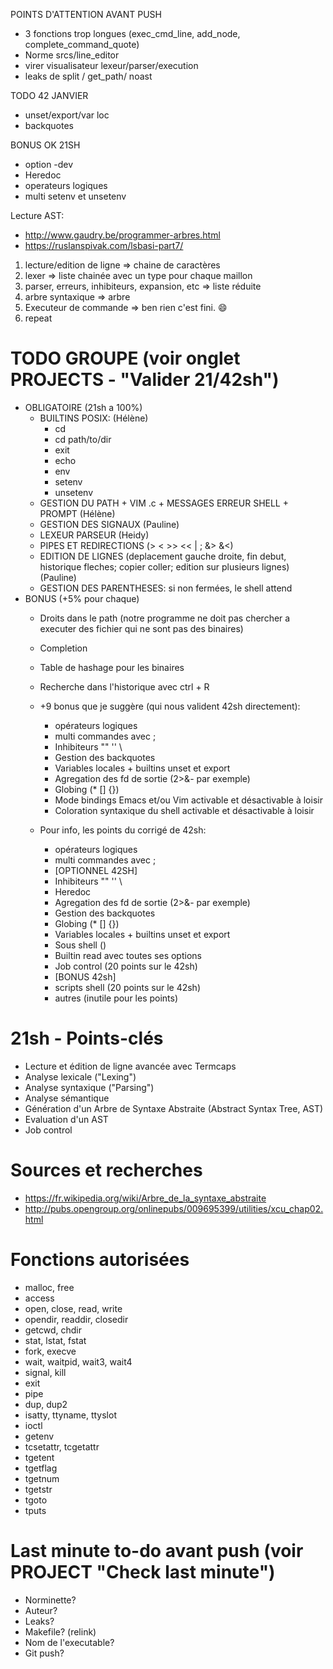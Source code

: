 POINTS D'ATTENTION AVANT PUSH
- 3 fonctions trop longues (exec_cmd_line, add_node, complete_command_quote)
- Norme srcs/line_editor
- virer visualisateur lexeur/parser/execution
- leaks de split / get_path/ noast


TODO 42 JANVIER
- unset/export/var loc
- backquotes
<!-- - builtins POSIX -->
<!-- + history + ! + options -->


BONUS OK 21SH
- option -dev
- Heredoc
- operateurs logiques
- multi setenv et unsetenv



Lecture AST: 
- http://www.gaudry.be/programmer-arbres.html
- https://ruslanspivak.com/lsbasi-part7/

1) lecture/edition de ligne => chaine de caractères
2) lexer => liste chainée avec un type pour chaque maillon
3) parser, erreurs, inhibiteurs, expansion, etc => liste réduite
4) arbre syntaxique => arbre
5) Executeur de commande => ben rien c'est fini. :smile:
6) repeat

# TODO GROUPE (voir onglet PROJECTS - "Valider 21/42sh")
- OBLIGATOIRE (21sh a 100%)
  - BUILTINS POSIX: (Hélène)
    - cd
    - cd path/to/dir
    - exit
    - echo
    - env
    - setenv
    - unsetenv
  - GESTION DU PATH + VIM .c + MESSAGES ERREUR SHELL + PROMPT (Hélène)
  - GESTION DES SIGNAUX (Pauline)
  - LEXEUR PARSEUR (Heidy)
  - PIPES ET REDIRECTIONS (> < >> << | ; &> &<)
  - EDITION DE LIGNES (deplacement gauche droite, fin debut, historique fleches; copier coller; edition sur plusieurs lignes) (Pauline)
  - GESTION DES PARENTHESES: si non fermées, le shell attend
- BONUS (+5% pour chaque)
  - Droits dans le path (notre programme ne doit pas chercher a executer des fichier qui ne sont pas des binaires)
  - Completion
  - Table de hashage pour les binaires
  - Recherche dans l'historique avec ctrl + R
  - +9 bonus que je suggère (qui nous valident 42sh directement):
    - opérateurs logiques
    - multi commandes avec ;
    - Inhibiteurs "" '' \
    - Gestion des backquotes
    - Variables locales + builtins unset et export
    - Agregation des fd de sortie (2>&- par exemple)
    - Globing (* [] {})
    - Mode bindings Emacs et/ou Vim activable et désactivable à loisir
    - Coloration syntaxique du shell activable et désactivable à loisir
  
  - Pour info, les points du corrigé de 42sh:
    - opérateurs logiques
    - multi commandes avec ;
    - [OPTIONNEL 42SH]
    - Inhibiteurs "" '' \
    - Heredoc
    - Agregation des fd de sortie (2>&- par exemple)
    - Gestion des backquotes
    - Globing (* [] {})
    - Variables locales + builtins unset et export
    - Sous shell ()
    - Builtin read avec toutes ses options
    - Job control (20 points sur le 42sh)
    - [BONUS 42sh]
    - scripts shell (20 points sur le 42sh)
    + autres (inutile pour les points)


# 21sh - Points-clés
- Lecture et édition de ligne avancée avec Termcaps
- Analyse lexicale ("Lexing")
- Analyse syntaxique ("Parsing")
- Analyse sémantique
- Génération d'un Arbre de Syntaxe Abstraite (Abstract Syntax Tree, AST)
- Evaluation d'un AST 
- Job control

# Sources et recherches
- https://fr.wikipedia.org/wiki/Arbre_de_la_syntaxe_abstraite
- http://pubs.opengroup.org/onlinepubs/009695399/utilities/xcu_chap02.html

# Fonctions autorisées
- malloc, free
- access
- open, close, read, write
- opendir, readdir, closedir
- getcwd, chdir
- stat, lstat, fstat
- fork, execve
- wait, waitpid, wait3, wait4
- signal, kill
- exit
- pipe
- dup, dup2
- isatty, ttyname, ttyslot
- ioctl
- getenv
- tcsetattr, tcgetattr
- tgetent
- tgetflag
- tgetnum
- tgetstr
- tgoto
- tputs

# Last minute to-do avant push (voir PROJECT "Check last minute")
- Norminette?
- Auteur?
- Leaks?
- Makefile? (relink)
- Nom de l'executable?
- Git push?
